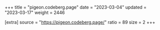 +++
title = "pigeon.codeberg.page"
date = "2023-03-04"
updated = "2023-03-17"
weight = 2446

[extra]
source = "https://pigeon.codeberg.page/"
ratio = 89
size = 2
+++
